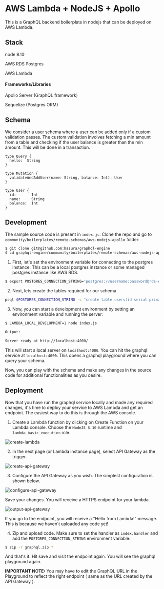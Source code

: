 # AWS Lambda + NodeJS + Apollo

This is a GraphQL backend boilerplate in nodejs that can be deployed on AWS Lambda.

## Stack

node 8.10

AWS RDS Postgres

AWS Lambda

#### Frameworks/Libraries

Apollo Server (GraphQL framework)

Sequelize (Postgres ORM)

## Schema

We consider a user schema where a user can be added only if a custom validation passes. The custom validation involves fetching a min amount from a table and checking if the user balance is greater than the min amount. This will be done in a transaction.

```
type Query {
  hello:  String
}

type Mutation {
  validateAndAddUser(name: String, balance: Int): User
}

type User {
  id:       Int
  name:     String
  balance:  Int
}
```

## Development

The sample source code is present in `index.js`. Clone the repo and go to `community/boilerplates/remote-schemas/aws-nodejs-apollo` folder:

```bash
$ git clone git@github.com:hasura/graphql-engine
$ cd graphql-engine/community/boilerplates/remote-schemas/aws-nodejs-apollo
```

1) First, let's set the environment variable for connecting to the postgres instance. This can be a local postgres instance or some managed postgres instance like AWS RDS.

```bash
$ export POSTGRES_CONNECTION_STRING='postgres://username:password@rds-database-endpoint.us-east-1.rds.amazonaws.com:5432/mydb' 
```

2) Next, lets create the tables required for our schema.

```bash
psql $POSTGRES_CONNECTION_STRING -c "create table users(id serial primary key, name text, balance integer); create table min_amount(amount integer); insert into min_amount values (100)" 
```

3) Now, you can start a development environment by setting an environment variable and running the server:

```bash
$ LAMBDA_LOCAL_DEVELOPMENT=1 node index.js

Output:

Server ready at http://localhost:4000/
```

This will start a local server on `localhost:4000`. You can hit the graphql service at `localhost:4000`. This opens a graphql playground where you can query your schema.

Now, you can play with the schema and make any changes in the source code for additional functionalities as you desire.

## Deployment

Now that you have run the graphql service locally and made any required changes, it's time to deploy your service to AWS Lambda and get an endpoint. The easiest way to do this is through the AWS console.

1) Create a Lambda function by clicking on Create Function on your Lambda console. Choose the `NodeJS 8.10` runtime and `lambda_basic_execution` role.

![create-lambda](../_assets/create-lambda.png)

2) In the next page (or Lambda instance page), select API Gateway as the trigger.

![create-api-gateway](../_assets/create-api-gateway.png)

3) Configure the API Gateway as you wish. The simplest configuration is shown below.

![configure-api-gateway](../_assets/configure-api-gateway.png)

Save your changes. You will receive a HTTPS endpoint for your lambda.

![output-api-gateway](../_assets/output-api-gateway.png)

If you go to the endpoint, you will receive a "Hello from Lambda!" message. This is because we haven't uploaded any code yet!

4) Zip and upload code. Make sure to set the handler as `index.handler` and add the `POSTGRES_CONNECTION_STRING` environment variable:

```bash
$ zip -r graphql.zip *
```

And that's it. Hit save and visit the endpoint again. You will see the graphql playground again.

**IMPORTANT NOTE:** You may have to edit the GraphQL URL in the Playground to reflect the right endpoint ( same as the URL created by the API Gateway ). 
